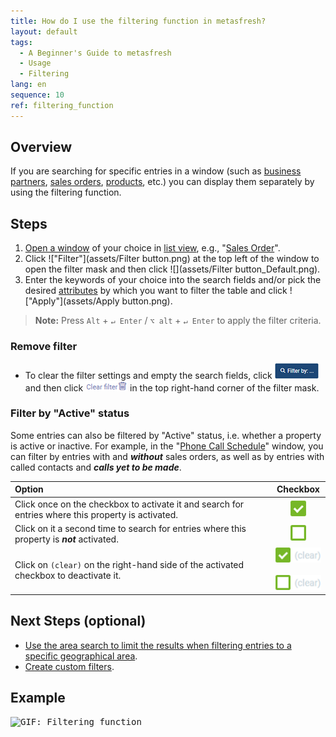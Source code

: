 ```yaml
---
title: How do I use the filtering function in metasfresh?
layout: default
tags:
  - A Beginner's Guide to metasfresh
  - Usage
  - Filtering
lang: en
sequence: 10
ref: filtering_function
---
```


## Overview
If you are searching for specific entries in a window (such as [business partners](New_Business_Partner), [sales orders](SalesOrder_recording), [products](NewProduct), etc.) you can display them separately by using the filtering function.

## Steps
1. [Open a window](Menu) of your choice in [list view](ViewModes#list-view), e.g., "[Sales Order](Menu)".
1. Click !["Filter"](assets/Filter button.png) at the top left of the window to open the filter mask and then click ![](assets/Filter button_Default.png).
1. Enter the keywords of your choice into the search fields and/or pick the desired [attributes](Add_attributes_to_BP) by which you want to filter the table and click !["Apply"](assets/Apply button.png).
 >**Note:** Press `Alt` + `↵ Enter` / `⌥ alt` + `↵ Enter` to apply the filter criteria.

### Remove filter
- To clear the filter settings and empty the search fields, click ![](assets/Filter_by_X.png) and then click ![](assets/Clear_filter.png) in the top right-hand corner of the filter mask.

### Filter by "Active" status
Some entries can also be filtered by "Active" status, i.e. whether a property is active or inactive. For example, in the "[Phone Call Schedule](Phone_call_scheduling_filtering)" window, you can filter by entries with and ***without*** sales orders, as well as by entries with called contacts and ***calls yet to be made***.

| Option | Checkbox |
| :--- | :---: |
| Click once on the checkbox to activate it and search for entries where this property is activated. | ![](assets/Checkbox_activated_tick.png) |
| Click on it a second time to search for entries where this property is ***not*** activated. | ![](assets/Checkbox_activated_empty.png) |
| Click on `(clear)` on the right-hand side of the activated checkbox to deactivate it. | ![](assets/Checkbox_clear_tick.png)<br><br> ![](assets/Checkbox_clear.png) |

## Next Steps (optional)
- [Use the area search to limit the results when filtering entries to a specific geographical area](Area_search_geocoding).
- [Create custom filters](Create_custom_filters).

## Example
<kbd><img src="assets/Filtering function.gif" alt="GIF: Filtering function"></kbd>
